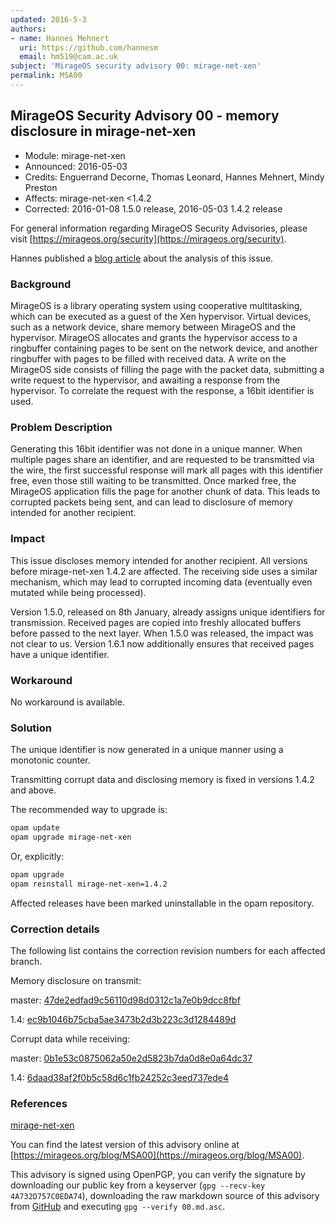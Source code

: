 ```yaml
---
updated: 2016-5-3
authors:
- name: Hannes Mehnert
  uri: https://github.com/hannesm
  email: hm519@cam.ac.uk
subject: 'MirageOS security advisory 00: mirage-net-xen'
permalink: MSA00
---
```


## MirageOS Security Advisory 00 - memory disclosure in mirage-net-xen

- Module:       mirage-net-xen
- Announced:    2016-05-03
- Credits:      Enguerrand Decorne, Thomas Leonard, Hannes Mehnert, Mindy Preston
- Affects:      mirage-net-xen <1.4.2
- Corrected:    2016-01-08 1.5.0 release, 2016-05-03 1.4.2 release

For general information regarding MirageOS Security Advisories,
please visit [https://mirageos.org/security](https://mirageos.org/security).

Hannes published a [blog article](https://hannes.robur.coop/Posts/BadRecordMac) about
the analysis of this issue.

### Background

MirageOS is a library operating system using cooperative multitasking, which can
be executed as a guest of the Xen hypervisor.  Virtual devices, such as a
network device, share memory between MirageOS and the hypervisor.  MirageOS
allocates and grants the hypervisor access to a ringbuffer containing pages to
be sent on the network device, and another ringbuffer with pages to be filled
with received data.  A write on the MirageOS side consists of filling the page
with the packet data, submitting a write request to the hypervisor, and awaiting
a response from the hypervisor.  To correlate the request with the response, a
16bit identifier is used.

### Problem Description

Generating this 16bit identifier was not done in a unique manner.  When multiple
pages share an identifier, and are requested to be transmitted via the wire, the
first successful response will mark all pages with this identifier free, even
those still waiting to be transmitted.  Once marked free, the MirageOS
application fills the page for another chunk of data.  This leads to corrupted
packets being sent, and can lead to disclosure of memory intended for another
recipient.

### Impact

This issue discloses memory intended for another recipient.  All versions before
mirage-net-xen 1.4.2 are affected.  The receiving side uses a similar mechanism,
which may lead to corrupted incoming data (eventually even mutated while being
processed).

Version 1.5.0, released on 8th January, already assigns unique identifiers for
transmission.  Received pages are copied into freshly allocated buffers before
passed to the next layer.  When 1.5.0 was released, the impact was not clear to
us.  Version 1.6.1 now additionally ensures that received pages have a unique
identifier.

### Workaround

No workaround is available.

### Solution

The unique identifier is now generated in a unique manner using a monotonic
counter.

Transmitting corrupt data and disclosing memory is fixed in versions 1.4.2 and
above.

The recommended way to upgrade is:
```bash
opam update
opam upgrade mirage-net-xen
```

Or, explicitly:
```bash
opam upgrade
opam reinstall mirage-net-xen=1.4.2
```

Affected releases have been marked uninstallable in the opam repository.

### Correction details

The following list contains the correction revision numbers for each
affected branch.

Memory disclosure on transmit:

master: [47de2edfad9c56110d98d0312c1a7e0b9dcc8fbf](https://github.com/mirage/mirage-net-xen/commit/47de2edfad9c56110d98d0312c1a7e0b9dcc8fbf)

1.4: [ec9b1046b75cba5ae3473b2d3b223c3d1284489d](https://github.com/mirage/mirage-net-xen/commit/ec9b1046b75cba5ae3473b2d3b223c3d1284489d)

Corrupt data while receiving:

master: [0b1e53c0875062a50e2d5823b7da0d8e0a64dc37](https://github.com/mirage/mirage-net-xen/commit/0b1e53c0875062a50e2d5823b7da0d8e0a64dc37)

1.4: [6daad38af2f0b5c58d6c1fb24252c3eed737ede4](https://github.com/mirage/mirage-net-xen/commit/6daad38af2f0b5c58d6c1fb24252c3eed737ede4)

### References

[mirage-net-xen](https://github.com/mirage/mirage-net-xen)

You can find the latest version of this advisory online at
[https://mirageos.org/blog/MSA00](https://mirageos.org/blog/MSA00).

This advisory is signed using OpenPGP, you can verify the signature
by downloading our public key from a keyserver (`gpg --recv-key 4A732D757C0EDA74`),
downloading the raw markdown source of this advisory from [GitHub](https://raw.githubusercontent.com/mirage/mirage-www/master/tmpl/advisories/00.txt.asc)
and executing `gpg --verify 00.md.asc`.

